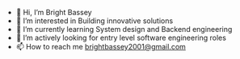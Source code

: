 - 👋 Hi, I’m Bright Bassey
- 👀 I’m interested in Building innovative solutions
- 🌱 I’m currently learning System design and Backend engineering
- 💞️ I’m actively looking for entry level software engineering roles
- 📫 How to reach me brightbassey2001@gmail.com

<!---
bright258/bright258 is a ✨ special ✨ repository because its `README.md` (this file) appears on your GitHub profile.
You can click the Preview link to take a look at your changes.
--->
